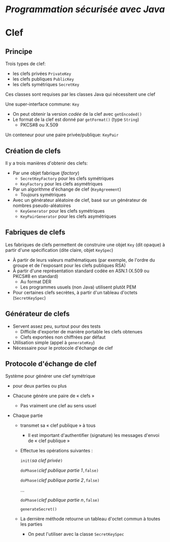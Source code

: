 *Programmation sécurisée avec Java*
===================================

Clef
====

Principe
--------

Trois types de clef:

- les clefs privées `PrivateKey`
- les clefs publiques `PublicKey`
- les clefs symétriques `SecretKey`

Ces classes sont requises par les classes Java qui nécessitent une clef

Une super-interface commune: `Key`

- On peut obtenir la version *codée* de la clef avec `getEncoded()`
- Le format de la clef est donné par `getFormat()` (type `String`)
  - PKCS#8 ou X.509

Un conteneur pour une paire privée/publique: `KeyPair`

Création de clefs
-----------------

Il y a trois manières d'obtenir des clefs:

- Par une objet fabrique (*factory*)
  - `SecretKeyFactory` pour les clefs symétriques
  - `KeyFactory` pour les clefs asymétriques
- Par un algorithme d'échange de clef (`KeyAgreement`)
  - Toujours symétriques
- Avec un générateur aléatoire de clef, basé sur un générateur de nombres pseudo-aléatoires
  - `KeyGenerator` pour les clefs symétriques
  - `KeyPairGenerator` pour les clefs asymétriques

Fabriques de clefs
------------------

Les fabriques de clefs permettent de construire une objet `Key` (dit opaque) à partir d'une spécification (dite claire, objet `KeySpec`)

- À partir de leurs valeurs mathématiques (par exemple, de l'ordre du groupe et de l'exposant pour les clefs publiques RSA)
- À partir d'une représentation standard codée en ASN.1 (X.509 ou PKCS#8 en standard)
  - Au format DER
  - Les programmes usuels (non Java) utilisent plutôt PEM
- Pour certaines clefs secrètes, à partir d'un tableau d'octets (`SecretKeySpec`)

Générateur de clefs
-------------------

- Servent assez peu, surtout pour des tests
  - Difficile d'exporter de manière portable les clefs obtenues
  - Clefs exportées non chiffrées par défaut
- Utilisation simple (appel à `generateKey`)
- Nécessaire pour le protocole d'échange de clef

Protocole d'échange de clef
---------------------------

Système pour générer une clef symétrique

- pour deux parties ou plus

- Chacune génére une paire de « clefs »

   - Pas vraiment une clef au sens usuel
   
- Chaque partie

   - transmet sa « clef publique » à tous
   
      - Il est important d'authentifier (signature) les messages d'envoi de « clef publique »
      
   - Effectue les opérations suivantes :
   
     `init(`*sa clef privée*`)`
     
     `doPhase(`*clef publique partie 1*`,false)`
     
     `doPhase(`*clef publique partie 2*`,false)`
     
     ...
     
     `doPhase(`*clef publique partie n*`,false)`
     
     `generateSecret()`
     
   - La dernière méthode retourne un tableau d'octet commun à toutes les parties
      - On peut l'utiliser avec la classe `SecretKeySpec`

